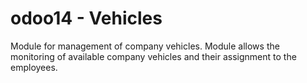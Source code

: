 # odoo14 - Vehicles

Module for management of company vehicles. Module allows the monitoring of available company vehicles and their assignment to the employees.
